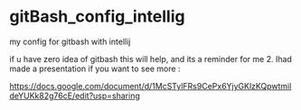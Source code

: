 # gitBash_config_intellig
my config for gitbash with intellij

if u have zero idea of gitbash this will help, and its a reminder for me 2. 
Ihad made a presentation if you want to see more :

https://docs.google.com/document/d/1McSTylFRs9CePx6YjyGKlzKQpwtmildeYUKk82g76cE/edit?usp=sharing
